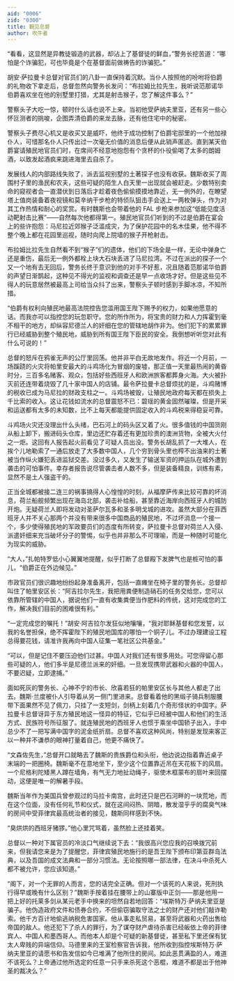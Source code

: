 ```yaml
---
aid: "0006"
zid: "0300"
title: 觐见总督
author: 吹牛者
---
```


“看看，这显然是异教徒锻造的武器，却沾上了基督徒的鲜血，”警务长挖苦道：“哪怕是个诈骗犯，可也毕竟是个在基督面前做祷告的诈骗犯。”

胡安·萨拉曼卡总督对官员们的八卦一直保持着沉默。当仆人按照他的吩咐将伯爵的礼物收下拿走后，总督忽然向警务长发问：“布拉姆比拉先生，我听说范那诺华伯爵喜欢坐在他的别墅里打猎，尤其是射击猴子，您了解这件事么？”

警察头子大吃一惊，顿时什么话也说不上来。当初他受萨纳夫里亚，还有另一些心怀叵测者的挑唆，企图弄清伯爵的来龙去脉，还有他住宅中的秘密。

警察头子费尽心机又是收买又是威吓，他终于成功控制了伯爵宅邸里的一个他加禄仆人，可惜那名仆人只传出过一次毫无价值的消息后便从此销声匿迹。直到某天伯爵宴请殖民地官员们时，在席间不经意地抱怨有个贪杯的仆役偷喝了太多的朗姆酒，以致发起酒疯来跳进海里去自杀了。

发展线人的内部路线失败了，派去监视别墅的土著探子也没有收获。魏斯收买了周围村子里的渔民和农夫，这些可疑的陌生人白天里一出现就会被赶走。少数特别卖命的窥视者会一直潜伏到日落后才趁着夜色偷偷摸摸地靠近，无一例外的，在瞭望塔上值岗装备着夜视镜和莫辛纳干步枪的特侦队狙击手会送上一两枚弹头，作为对其工作热情和耐心的奖赏。有时魏斯也会带着他的 FAL 步枪来参加这“低能见度活动靶射击比赛”——自然每次他都得第一。殖民地官员们听到的不过是伯爵在宴会上的些许抱怨：马尼拉近郊猴子泛滥成灾，为了保护花园中的名木佳果，他不得不整个晚上都在花园里巡视，随时向爬上院墙的猴子开枪射击。

布拉姆比拉先生自然看不到“猴子”们的遗体，他们的下场全是一样，无论中弹身亡还是重伤，最后无一例外都栓上块大石块丢进了马尼拉湾。不过在派出的探子一个又一个地有去无回后，警务长终于意识到他的对手不好惹，况且随着范那诺华伯爵的声望日渐鹊起，这种见不得光的监视和调查还是早一点收场才好。但是这些见不得人的玩意居然被最高上司给当众抖了出来，警察头子顿时感到手脚冰凉，不知所措。

“伯爵有权利向殖民地最高法院控告您滥用国王陛下赐予的权力，如果他愿意的话。而我亦可以指控您的玩忽职守。您的所作所为，将宝贵的财力和人力挥霍到毫不相干的地方，却纵容尼德兰人的奸细在您的管辖地胡作非为。他们犯下的累累罪行已经威胁到整个殖民地，威胁到所有国王陛下臣民的安全。我倒想听听您对此有什么可说的！”

总督的怒斥在鸦雀无声的公厅里回荡。他并非平白无故地发作。将近一个月前，一场蹊跷的火灾将帕里安最大的斗鸡场化为冒烟的废墟，那正值一天里最热闹的黄昏时分，三百多名赌客、观众，包括好些西班牙人和欧洲旅客都葬身火海。大火被扑灭前还连带着烧毁了几十家中国人的店铺。最令萨拉曼卡总督烦扰的是，斗鸡赌博的税收已成为马尼拉的财政支柱之一。斗鸡场被毁，让殖民地政府每天都在损失上千比索的收入。这让花钱如流水的总督震怒不已：碧瑶的黄金固然璀璨，但是开采和运送都有太多的未知数，比不上每天都能提供固定收入的斗鸡税来得稳妥可靠。

斗鸡场火灾还没理出什么头绪，巴石河上的码头区又着了火。很多值钱的中国货刚从船上卸下，搬进码头仓库，里边还贮存着还有更加珍贵的澳洲货物，全被大火付之一炬。这回有人报告起火前看见了可疑人员出没。警务长胡乱抓了一大堆人，在挨个儿地勒索了一通后放走了大多数中国人，几个穷到骨头里也榨不出油来的土著被当作纵火嫌犯丢进监狱交差。没过多久，又发生了输送军资的押运队在城外遭到袭击的可怕事件。幸存者报告说尽管袭击者人数不多，但是装备精良，训练有素，显然不是土人强盗干的。

正当全城都被接二连三的祸事搞得人心惶惶的时刻，从福摩萨传来比较可靠的坏消息，荷兰船舰频繁出现在海岛北部，袭击补给船，甚至靠近海岸向西班牙人的城防开炮。无疑荷兰人即将发动对圣萨尔瓦多和圣多明戈城的进攻。虽然大部分在菲西班牙人并不关心那两个并没有带来很多中国商品的殖民地，不过坏消息一个接一个，多少使得殖民地的军政要员们的态度有所转变，萨拉曼卡总督对荷兰人入侵、派遣奸细来充当破坏分子的警惕，似乎也并非那么不可理喻，而是一种随时可能化为现实的威胁。

“大人，”扎帕特罗低小心翼翼地提醒，似乎打断了总督殿下发脾气也是桩可怕的事儿，“伯爵正在外边候见。”

市政官员们很识趣地纷纷起身准备离开，包括一直瘫坐在椅子里的警务长。总督却叫住了帕里安区长：“阿吉拉尔先生，我把用粪便制造硝石的任务交给您，您可以依靠所管辖的中国人，据说他们一直有收集粪便当作肥料的传统，这对完成您的工作，解决我们目前的困难很有利。”

“一定完成您的嘱托！”胡安·阿吉拉尔发狂似地嚷嚷，“我对耶稣基督和您发誓，以我的名誉担保，绝不挥霍陛下的殖民地国库的哪怕一个铜子儿。不过办理建设工程总得要花钱，请准许我再向中国人征集一笔社区公共基金。”

“可以，但是记住不要压迫他们过甚。中国人对我们还有很多用处。可您得留心那些可疑的人，他们多半是尼德兰派来的奸细。一旦发现携带武器和火器的中国人，不要迟疑，立即逮捕。”

面如死灰的警务长、心神不宁的市长、欣喜若狂的帕里安区长与其他人都走了出去。魏斯·兰度被仆人引导着从另一侧门里进来。总督看着他的黑缎子骑兵制服腰带下面果然不见了佩刀，只挂了一支短剑，剑柄上刻着几个奇形怪状的中国字。萨拉曼卡总督讶异于东方殖民地这一怪异的特征，它似乎已经被中国人和他们的生活方式、民族符号所征服了。就连殖民地的西班牙人也惯于乘坐中国轿子出入，手中总少不了一把写满中国字的泥金纸折扇。总督不喜欢这种风尚，特别是发现来客正以一种并不谦恭的眼神打量着自己，他更不痛快了。

“文森佐先生，”总督开口就略去了魏斯的贵族爵位和头衔，他边说边指着靠近桌子末端的一把圈椅。魏斯毫不在意地坐下，至少这个位置靠近吊在天花板下的风扇。一个尼格利陀矮黑人蹲在墙角，有气无力地扯动绳子，驱使木框蒙布的扇叶来回摆动，这便是唯一的解暑手段。

魏斯当年作为美国兵曾参观过的马拉卡南宫，此时还只是巴石河畔的一块荒地，而在这个位面，没有任何礼节和仪式，就在这间闷热、阴暗，散发湿乎乎的腐臭气味的房间中受菲律宾最高统治者的接见，魏斯同样感到不快。

“臭烘烘的西班牙猪猡。”他心里咒骂着，虽然脸上还挂着笑。

总督以一种对下属官员的冷淡口气继续说下去：“我很高兴您应我的召唤拨冗前来，但我请您来是为了提醒您，菲律宾殖民地施行的是吾王陛下颁布印第亚群岛法典，以及吾国的成文法典和一部分习惯法。无论按照哪一部法律，在决斗中杀死人都不被允许，您应该知道。”

“阁下，对一个无罪的人而言，您的话完全正确。但对一个该死的人来说，死刑执行得早或晚有什么区别？”魏斯手按着挂在腰带上的山寨版中正剑——那是他用一把上好的托莱多剑从某元老手中换来的坦然自若地回答：“埃斯特万·萨纳夫里亚是骗子。他伪造政府文件和债券合约，不但偷窃骗取守法之士的财产还对他们敲诈勒索。他千方百计地偷逃纳税危害国家。他从事走私贸易，甚至将武器和火药出售给帝国的敌人。他还犯下了杀人的罪行，为了谋夺财产虐待杀害已经皈依上帝的菲律宾人、中国人和墨西哥人。而他本人却是个可疑的新基督徒，甚至私下里还保有犹太人卑贱的异端信仰。马德里来的王室检察官告诉我，他所收到指控埃斯特万·萨纳夫里亚的请愿书和告发信如今已堆满了他所住的房间。如此恶贯满盈的人，难道不该死么？上帝通过他所选定的任意一只手来杀死这个恶棍，难道不都是出于他神圣的裁决么？”
